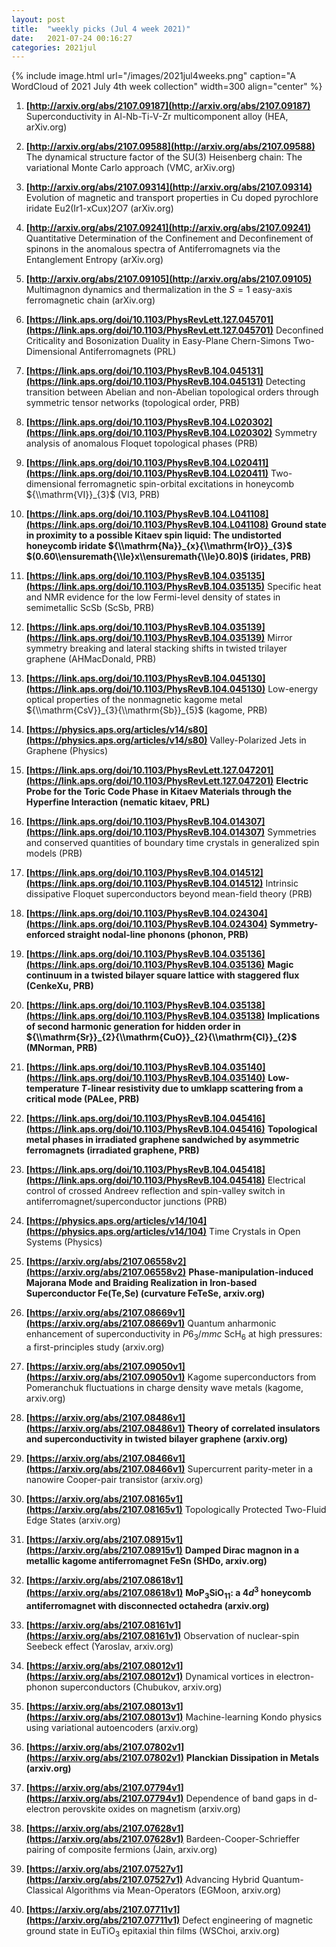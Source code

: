 ```yaml
---
layout: post
title:  "weekly picks (Jul 4 week 2021)"
date:   2021-07-24 00:16:27
categories: 2021jul
---
```


{% include image.html url="/images/2021jul4weeks.png" caption="A WordCloud of 2021 July 4th week collection" width=300 align="center" %}



1. **[http://arxiv.org/abs/2107.09187](http://arxiv.org/abs/2107.09187)** Superconductivity in Al-Nb-Ti-V-Zr multicomponent alloy (HEA, arXiv.org)

1. **[http://arxiv.org/abs/2107.09588](http://arxiv.org/abs/2107.09588)** The dynamical structure factor of the SU(3) Heisenberg chain: The variational Monte Carlo approach (VMC, arXiv.org)

1. **[http://arxiv.org/abs/2107.09314](http://arxiv.org/abs/2107.09314)** Evolution of magnetic and transport properties in Cu doped pyrochlore iridate Eu2(Ir1-xCux)2O7 (arXiv.org)

1. **[http://arxiv.org/abs/2107.09241](http://arxiv.org/abs/2107.09241)** Quantitative Determination of the Confinement and Deconfinement of spinons in the anomalous spectra of Antiferromagnets via the Entanglement Entropy (arXiv.org)

1. **[http://arxiv.org/abs/2107.09105](http://arxiv.org/abs/2107.09105)** Multimagnon dynamics and thermalization in the $S=1$ easy-axis ferromagnetic chain (arXiv.org)


1. **[https://link.aps.org/doi/10.1103/PhysRevLett.127.045701](https://link.aps.org/doi/10.1103/PhysRevLett.127.045701)** Deconfined Criticality and Bosonization Duality in Easy-Plane Chern-Simons Two-Dimensional Antiferromagnets (PRL)

1. **[https://link.aps.org/doi/10.1103/PhysRevB.104.045131](https://link.aps.org/doi/10.1103/PhysRevB.104.045131)** Detecting transition between Abelian and non-Abelian topological orders through symmetric tensor networks (topological order, PRB)

1. **[https://link.aps.org/doi/10.1103/PhysRevB.104.L020302](https://link.aps.org/doi/10.1103/PhysRevB.104.L020302)** Symmetry analysis of anomalous Floquet topological phases (PRB)

1. **[https://link.aps.org/doi/10.1103/PhysRevB.104.L020411](https://link.aps.org/doi/10.1103/PhysRevB.104.L020411)** Two-dimensional ferromagnetic spin-orbital excitations in honeycomb ${\\mathrm{VI}}_{3}$ (VI3, PRB)

1. **[https://link.aps.org/doi/10.1103/PhysRevB.104.L041108](https://link.aps.org/doi/10.1103/PhysRevB.104.L041108)** **Ground state in proximity to a possible Kitaev spin liquid: The undistorted honeycomb iridate ${\\mathrm{Na}}_{x}{\\mathrm{IrO}}_{3}$ $(0.60\\ensuremath{\\le}x\\ensuremath{\\le}0.80)$ (iridates, PRB)**

1. **[https://link.aps.org/doi/10.1103/PhysRevB.104.035135](https://link.aps.org/doi/10.1103/PhysRevB.104.035135)** Specific heat and NMR evidence for the low Fermi-level density of states in semimetallic ScSb (ScSb, PRB)

1. **[https://link.aps.org/doi/10.1103/PhysRevB.104.035139](https://link.aps.org/doi/10.1103/PhysRevB.104.035139)** Mirror symmetry breaking and lateral stacking shifts in twisted trilayer graphene (AHMacDonald, PRB)

1. **[https://link.aps.org/doi/10.1103/PhysRevB.104.045130](https://link.aps.org/doi/10.1103/PhysRevB.104.045130)** Low-energy optical properties of the nonmagnetic kagome metal ${\\mathrm{CsV}}_{3}{\\mathrm{Sb}}_{5}$ (kagome, PRB)

1. **[https://physics.aps.org/articles/v14/s80](https://physics.aps.org/articles/v14/s80)** Valley-Polarized Jets in Graphene (Physics)



1. **[https://link.aps.org/doi/10.1103/PhysRevLett.127.047201](https://link.aps.org/doi/10.1103/PhysRevLett.127.047201)** **Electric Probe for the Toric Code Phase in Kitaev Materials through the Hyperfine Interaction (nematic kitaev, PRL)**

1. **[https://link.aps.org/doi/10.1103/PhysRevB.104.014307](https://link.aps.org/doi/10.1103/PhysRevB.104.014307)** Symmetries and conserved quantities of boundary time crystals in generalized spin models (PRB)

1. **[https://link.aps.org/doi/10.1103/PhysRevB.104.014512](https://link.aps.org/doi/10.1103/PhysRevB.104.014512)** Intrinsic dissipative Floquet superconductors beyond mean-field theory (PRB)

1. **[https://link.aps.org/doi/10.1103/PhysRevB.104.024304](https://link.aps.org/doi/10.1103/PhysRevB.104.024304)** **Symmetry-enforced straight nodal-line phonons (phonon, PRB)**

1. **[https://link.aps.org/doi/10.1103/PhysRevB.104.035136](https://link.aps.org/doi/10.1103/PhysRevB.104.035136)** **Magic continuum in a twisted bilayer square lattice with staggered flux (CenkeXu, PRB)**

1. **[https://link.aps.org/doi/10.1103/PhysRevB.104.035138](https://link.aps.org/doi/10.1103/PhysRevB.104.035138)** **Implications of second harmonic generation for hidden order in ${\\mathrm{Sr}}_{2}{\\mathrm{CuO}}_{2}{\\mathrm{Cl}}_{2}$ (MNorman, PRB)**

1. **[https://link.aps.org/doi/10.1103/PhysRevB.104.035140](https://link.aps.org/doi/10.1103/PhysRevB.104.035140)** **Low-temperature $T$-linear resistivity due to umklapp scattering from a critical mode (PALee, PRB)**

1. **[https://link.aps.org/doi/10.1103/PhysRevB.104.045416](https://link.aps.org/doi/10.1103/PhysRevB.104.045416)** **Topological metal phases in irradiated graphene sandwiched by asymmetric ferromagnets (irradiated graphene, PRB)**

1. **[https://link.aps.org/doi/10.1103/PhysRevB.104.045418](https://link.aps.org/doi/10.1103/PhysRevB.104.045418)** Electrical control of crossed Andreev reflection and spin-valley switch in antiferromagnet/superconductor junctions (PRB)

1. **[https://physics.aps.org/articles/v14/104](https://physics.aps.org/articles/v14/104)** Time Crystals in Open Systems (Physics)



1. **[https://arxiv.org/abs/2107.06558v2](https://arxiv.org/abs/2107.06558v2)** **Phase-manipulation-induced Majorana Mode and Braiding Realization in Iron-based Superconductor Fe(Te,Se) (curvature FeTeSe, arxiv.org)**

1. **[https://arxiv.org/abs/2107.08669v1](https://arxiv.org/abs/2107.08669v1)** Quantum anharmonic enhancement of superconductivity in $P6_3/mmc$ ScH$_6$ at high pressures: a first-principles study (arxiv.org)

1. **[https://arxiv.org/abs/2107.09050v1](https://arxiv.org/abs/2107.09050v1)** Kagome superconductors from Pomeranchuk fluctuations in charge density wave metals (kagome, arxiv.org)

1. **[https://arxiv.org/abs/2107.08486v1](https://arxiv.org/abs/2107.08486v1)** **Theory of correlated insulators and superconductivity in twisted bilayer graphene (arxiv.org)**

1. **[https://arxiv.org/abs/2107.08466v1](https://arxiv.org/abs/2107.08466v1)** Supercurrent parity-meter in a nanowire Cooper-pair transistor (arxiv.org)

1. **[https://arxiv.org/abs/2107.08165v1](https://arxiv.org/abs/2107.08165v1)** Topologically Protected Two-Fluid Edge States (arxiv.org)

1. **[https://arxiv.org/abs/2107.08915v1](https://arxiv.org/abs/2107.08915v1)** **Damped Dirac magnon in a metallic kagome antiferromagnet FeSn (SHDo, arxiv.org)**

1. **[https://arxiv.org/abs/2107.08618v1](https://arxiv.org/abs/2107.08618v1)** **MoP$_3$SiO$_{11}$: a $4d^3$ honeycomb antiferromagnet with disconnected octahedra (arxiv.org)**

1. **[https://arxiv.org/abs/2107.08161v1](https://arxiv.org/abs/2107.08161v1)** Observation of nuclear-spin Seebeck effect (Yaroslav, arxiv.org)



1. **[https://arxiv.org/abs/2107.08012v1](https://arxiv.org/abs/2107.08012v1)** Dynamical vortices in electron-phonon superconductors (Chubukov, arxiv.org)

1. **[https://arxiv.org/abs/2107.08013v1](https://arxiv.org/abs/2107.08013v1)** Machine-learning Kondo physics using variational autoencoders (arxiv.org)

1. **[https://arxiv.org/abs/2107.07802v1](https://arxiv.org/abs/2107.07802v1)** **Planckian Dissipation in Metals (arxiv.org)**

1. **[https://arxiv.org/abs/2107.07794v1](https://arxiv.org/abs/2107.07794v1)** Dependence of band gaps in d-electron perovskite oxides on magnetism (arxiv.org)

1. **[https://arxiv.org/abs/2107.07628v1](https://arxiv.org/abs/2107.07628v1)** Bardeen-Cooper-Schrieffer pairing of composite fermions (Jain, arxiv.org)

1. **[https://arxiv.org/abs/2107.07527v1](https://arxiv.org/abs/2107.07527v1)** Advancing Hybrid Quantum-Classical Algorithms via Mean-Operators (EGMoon, arxiv.org)

1. **[https://arxiv.org/abs/2107.07711v1](https://arxiv.org/abs/2107.07711v1)** Defect engineering of magnetic ground state in EuTiO$_3$ epitaxial thin films (WSChoi, arxiv.org)
